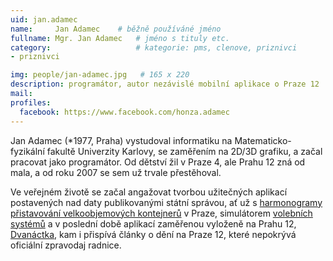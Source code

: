 ```yaml
---
uid: jan.adamec
name:     Jan Adamec  	# běžně používáné jméno
fullname: Mgr. Jan Adamec  	# jméno s tituly etc.
category:                   # kategorie: pms, clenove, priznivci
- priznivci

img: people/jan-adamec.jpg   # 165 x 220
description: programátor, autor nezávislé mobilní aplikace o Praze 12  # kratký popis, max 160 znaků
mail:
profiles:
  facebook: https://www.facebook.com/honza.adamec
---
```


Jan Adamec (*1977, Praha) vystudoval informatiku na Matematicko-fyzikální fakultě Univerzity Karlovy, se zaměřením na 2D/3D grafiku, a začal pracovat jako programátor. Od dětství žil v Praze 4, ale Prahu 12 zná od mala, a od roku 2007 se sem už trvale přestěhoval.

Ve veřejném životě se začal angažovat tvorbou užitečných aplikací postavených nad daty publikovanými státní správou, ať už s [harmonogramy přistavování velkoobjemových kontejnerů](http://www.roomarranger.com/apps/dumpsters/) v Praze, simulátorem [volebních systémů](http://www.roomarranger.com/apps/electoral-sim/) a v poslední době aplikací zaměřenou vyloženě na Prahu 12, [Dvanáctka](http://dvanactka.info), kam i přispívá články o dění na Praze 12, které nepokrývá oficiální zpravodaj radnice.

